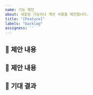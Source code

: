 ```yaml
---
name: 기능 제안
about: 새로운 기능이나 개선 사항을 제안합니다.
title: "[Feature]"
labels: "backlog"
assigness: ''
---
```


## 🥸 제안 내용
<!-- 어떤 기능을 제안하는지 자세히 설명해주세요 -->

## 🧐 제안 내용
<!-- 이 기능이 왜 필요한지, 어떤 문제를 해결하는지 설명해주세요 -->

## 🥳 기대 결과
<!-- 어떤 결과를 기대하는지 설명해주세요 -->